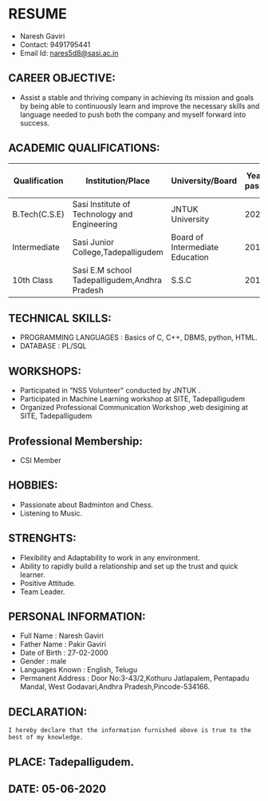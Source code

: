 # RESUME
- Naresh Gaviri
- Contact: 9491795441
- Email Id: nares5d8@sasi.ac.in

## CAREER OBJECTIVE:
  - Assist a  stable and thriving company in achieving its mission and goals by being able  to  continuously learn and  improve the necessary skills and language needed to push both the company and myself forward into success.
  
## ACADEMIC QUALIFICATIONS:


 |Qualification|Institution/Place|University/Board|Year of passing|Percentage of Marks/CGPA|
 |---|------|-|-------|-|
 |B.Tech(C.S.E)|Sasi Institute of Technology and Engineering|JNTUK University|2021|7.00
 |Intermediate|Sasi Junior College,Tadepalligudem|Board of Intermediate Education|2017|88.1%|
 |10th Class|Sasi E.M school Tadepalligudem,Andhra Pradesh|S.S.C|2015|9.0|

## TECHNICAL SKILLS:
  - PROGRAMMING LANGUAGES    :  Basics of  C, C++, DBMS, python, HTML.
  - DATABASE			           : PL/SQL

## WORKSHOPS:
  -	Participated in “NSS Volunteer" conducted by JNTUK .
  -	Participated in Machine Learning workshop at SITE, Tadepalligudem
  -	Organized Professional Communication Workshop ,web desigining at SITE, Tadepalligudem

## Professional Membership:
  -	CSI Member 
## HOBBIES:
  -	Passionate about Badminton and Chess.
  -	Listening to Music.

## STRENGHTS:
  -	Flexibility and Adaptability to work in any environment.
  -	Ability to rapidly build a relationship and set up the trust and quick learner.
  -	Positive Attitude.
  -	Team Leader.

## PERSONAL INFORMATION:
  - Full Name       :   Naresh Gaviri
  - Father Name		:	Pakir Gaviri
  - Date of Birth		:	27-02-2000
  - Gender			:    	male
  - Languages Known	:	English, Telugu
  - Permanent Address	:	Door No:3-43/2,Kothuru Jatlapalem, Pentapadu Mandal, West Godavari,Andhra Pradesh,Pincode-534166.
## DECLARATION:
    I hereby declare that the information furnished above is true to the best of my knowledge.
## PLACE:   Tadepalligudem.
## DATE:     05-06-2020                                                                              


